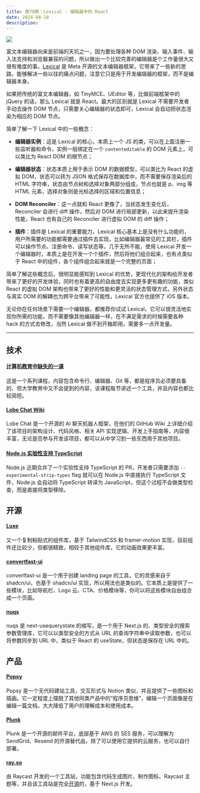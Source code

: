 ```yaml
---
title: 第70期：Lexical - 编辑器中的 React
date: 2024-08-18
description:
---
```


![](/static/weekly/issue-70-cover.jpg)

富文本编辑器向来是前端的天坑之一，因为要处理各种 DOM 渲染、输入事件、输入法支持和浏览器兼容的问题，所以做出一个比较完善的编辑器是个工作量很大又很有难度的事。[Lexical](https://lexical.dev/) 是 Meta 开源的文本编辑器框架，它带来了一些新的思路，能够解决一些以往的痛点问题，注意它只是用于开发编辑器的框架，而不是编辑器本身。

如果把传统的富文本编辑器，如 TinyMCE、UEditor 等，比做前端框架中的 jQuery 的话，那么 Lexical 就是 React。最大的区别就是 Lexical 不需要开发者手动去操作 DOM 节点，只需要关心编辑器的状态即可，Lexical 会自动把状态渲染为相应的 DOM 节点。

简单了解一下 Lexical 中的一些概念：

- **编辑器实例**：这是 Lexical 的核心，本质上一个 JS 的类，可以在上面注册一些监听器和命令，实例一般绑定在一个 `contenteditable` 的 DOM 元素上，可以类比为 React DOM 的根节点；

- **编辑器状态**：状态本质上用于表示 DOM 的数据模型，可以类比为 React 的虚拟 DOM，状态可以转为 JSON 格式保存在数据库中，而不需要保存渲染后的 HTML 字符串，状态由节点树和选择对象两部分组成，节点也就是 p、img 等 HTML 元素，选择对象则是光标选择的区域和位置信息；

- **DOM Reconciler**：这一点就和 React 更像了，当状态发生变化后，Reconciler 会进行 diff 操作，然后对 DOM 进行局部更新，以此来提升渲染性能，React 也有自己的 Reconciler 进行虚拟 DOM 的 diff 操作；

- **插件**：插件是 Lexical 的重要能力，Lexical 核心基本上是没有什么功能的，用户所需要的功能都需要通过插件去实现，比如编辑器最常见的工具栏，插件可以操作节点、注册命令、读写状态等，几乎无所不能，使用 Lexical 开发一个编辑器时，本质上是在开发一个个插件，然后将他们组合起来，也有点类似于 React 中的组件，各个组件组合起来就是一个完整的页面；

简单了解这些概念后，很明显能感知到 Lexical 的优势，更现代化的架构给开发者带来了更好的开发体验，同时也有着更高的自由度去实现更多更有趣的功能，类似 React 的虚拟 DOM 架构也带来了更好的性能和更灵活的状态管理方式，另外状态与真实 DOM 的解耦也为跨平台带来了可能性，Lexical 官方也提供了 iOS 版本。

无论你在任何场景下需要一个编辑器，都推荐你试试 Lexical，它可以很灵活地实现你所需的功能，而不需要像其他编辑器一样，在不满足需求的时候需要各种 hack 的方式去修改，当然 Lexical 做不到开箱即用，需要多一点开发量。

<hr />

## 技术

#### [计算机教育中缺失的一课](https://missing-semester-cn.github.io/)

这是一个系列课程，内容包含命令行、编辑器、Git 等，都是程序员必须要具备的、但大学教育中又不会提到的内容，该课程每节讲述一个工具，并且内容也都比较简短。

#### [Lobe Chat Wiki](https://github.com/lobehub/lobe-chat/wiki/)

Lobe Chat 是一个开源的 AI 聊天机器人框架，在他们的 GitHub Wiki 上详细介绍了该项目的架构设计、代码风格、相关 API 实现逻辑、开发上手指南等，内容很丰富，无论是否参与开发该项目，都可以从中学习到一些东西用于其他项目。

#### [Node.js 实验性支持 TypeScript](https://github.com/nodejs/node/pull/53725)

Node.js 近期合并了一个实验性支持 TypeScript 的 PR，开发者只需要添加 `--experimental-strip-types` flag 就可以在 Node.js 中直接执行 TypeScript 文件，Node.js 会自动将 TypeScript 转译为 JavaScript，但这个过程不会做类型检查，而是直接将类型移除。

## 开源

#### [Luxe](https://github.com/guhrodriguess/luxe)

又一个复制粘贴式的组件库，基于 TailwindCSS 和 framer-motion 实现，目前组件还比较少，但都很精致，相较于其他组件库，它的动画效果更丰富。

#### [convertfast-ui](https://github.com/ObservedObserver/convertfast-ui)

convertfast-ui 是一个用于创建 landing page 的工具，它的灵感来自于 shadcn/ui，也基于 shadcn/ui 实现，所以用法也是类似的。它本质上是提供了一些模块，比如导航栏、Logo 云、CTA、价格模块等，你可以将这些模块自由组合成一个页面。

#### [nuqs](https://github.com/47ng/nuqs)

nuqs 是 next-usequerystate 的缩写，是一个用于 Next.js 的、类型安全的搜索参数管理库，它可以以类型安全的方式从 URL 的查询字符串中读取参数，也可以将参数同步到 URL 中，类似于 React 的 useState，但状态是保存在 URL 中的。

## 产品

#### [Popsy](https://popsy.co/)

Popsy 是一个无代码建站工具，交互形式与 Notion 类似，并且提供了一些图标和插画。它一定程度上摆脱了其他同类产品中的“程序员思维”，编辑一个页面像是在编辑一篇文档，大大降低了用户的理解成本和使用成本。

#### [Plunk](hhttps://www.useplunk.com/)

Plunk 是一个开源的邮件平台，底层基于 AWS 的 SES 服务，可以理解为 SendGrid、Resend 的开源替代品，除了可以使用它提供的云服务，也可以自行部署。

#### [ray.so](https://ray.so/)

由 Raycast 开发的一个工具站，功能包含代码生成图片、制作图标、Raycast 主题等，并且该工具站是完全[开源](https://github.com/raycast/ray-so)的，基于 Next.js 开发。
